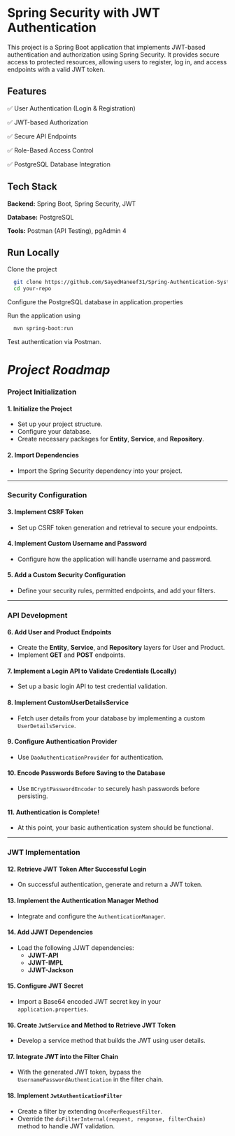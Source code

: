 
# Spring Security with JWT Authentication
This project is a Spring Boot application that implements JWT-based authentication and authorization using Spring Security. It provides secure access to protected resources, allowing users to register, log in, and access endpoints with a valid JWT token.


## Features

✅ User Authentication (Login & Registration)

✅ JWT-based Authorization

✅ Secure API Endpoints

✅ Role-Based Access Control

✅ PostgreSQL Database Integration
## Tech Stack

**Backend:** Spring Boot, Spring Security, JWT

**Database:** PostgreSQL

**Tools:** Postman (API Testing), pgAdmin 4

## Run Locally

Clone the project

```bash
  git clone https://github.com/SayedHaneef31/Spring-Authentication-System.git
  cd your-repo
```

Configure the PostgreSQL database in application.properties



Run the application using
```bash
  mvn spring-boot:run
```

Test authentication via Postman.



# *Project Roadmap*

### **Project Initialization**

#### 1. Initialize the Project  
- Set up your project structure.  
- Configure your database.  
- Create necessary packages for **Entity**, **Service**, and **Repository**.  

#### 2. Import Dependencies  
- Import the Spring Security dependency into your project.  

---

### **Security Configuration**  

#### 3. Implement CSRF Token  
- Set up CSRF token generation and retrieval to secure your endpoints.  

#### 4. Implement Custom Username and Password  
- Configure how the application will handle username and password.  

#### 5. Add a Custom Security Configuration  
- Define your security rules, permitted endpoints, and add your filters.  

---

### **API Development**  

#### 6. Add User and Product Endpoints  
- Create the **Entity**, **Service**, and **Repository** layers for User and Product.  
- Implement **GET** and **POST** endpoints.  

#### 7. Implement a Login API to Validate Credentials (Locally)  
- Set up a basic login API to test credential validation.  

#### 8. Implement CustomUserDetailsService  
- Fetch user details from your database by implementing a custom `UserDetailsService`.  

#### 9. Configure Authentication Provider  
- Use `DaoAuthenticationProvider` for authentication.  

#### 10. Encode Passwords Before Saving to the Database  
- Use `BCryptPasswordEncoder` to securely hash passwords before persisting.  

#### 11. Authentication is Complete!  
- At this point, your basic authentication system should be functional.  

---

### **JWT Implementation**  

#### 12. Retrieve JWT Token After Successful Login  
- On successful authentication, generate and return a JWT token.  

#### 13. Implement the Authentication Manager Method  
- Integrate and configure the `AuthenticationManager`.  

#### 14. Add JJWT Dependencies  
- Load the following JJWT dependencies:  
  - **JJWT-API**  
  - **JJWT-IMPL**  
  - **JJWT-Jackson**  

#### 15. Configure JWT Secret  
- Import a Base64 encoded JWT secret key in your `application.properties`.  

#### 16. Create `JwtService` and Method to Retrieve JWT Token  
- Develop a service method that builds the JWT using user details.  

#### 17. Integrate JWT into the Filter Chain  
- With the generated JWT token, bypass the `UsernamePasswordAuthentication` in the filter chain.  

#### 18. Implement `JwtAuthenticationFilter`  
- Create a filter by extending `OncePerRequestFilter`.  
- Override the `doFilterInternal(request, response, filterChain)` method to handle JWT validation.  
